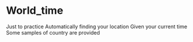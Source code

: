 # World_time
Just to practice
Automatically finding your location
Given your current time
Some samples of country are provided
